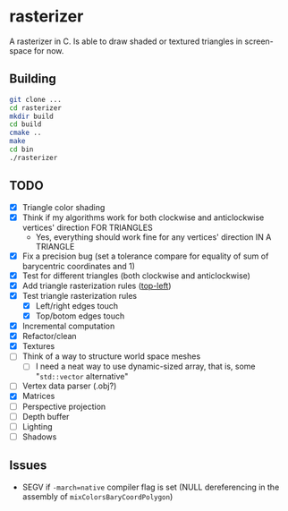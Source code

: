 # rasterizer

A rasterizer in C. Is able to draw shaded or textured triangles in screen-space for now.

## Building

```bash
git clone ...
cd rasterizer
mkdir build
cd build
cmake ..
make
cd bin
./rasterizer
```

## TODO
- [x] Triangle color shading
- [x] Think if my algorithms work for both clockwise and anticlockwise vertices' direction FOR TRIANGLES
    - Yes, everything should work fine for any vertices' direction IN A TRIANGLE
- [x] Fix a precision bug (set a tolerance compare for equality of sum of barycentric coordinates and 1)
- [x] Test for different triangles (both clockwise and anticlockwise)
- [x] Add triangle rasterization rules ([top-left](https://learn.microsoft.com/en-us/windows/win32/direct3d11/d3d10-graphics-programming-guide-rasterizer-stage-rules))
- [x] Test triangle rasterization rules
    - [x] Left/right edges touch
    - [x] Top/botom edges touch
- [x] Incremental computation
- [x] Refactor/clean
- [x] Textures
- [ ] Think of a way to structure world space meshes
    - [ ] I need a neat way to use dynamic-sized array, that is, some "`std::vector` alternative"
- [ ] Vertex data parser (.obj?)
- [x] Matrices
- [ ] Perspective projection
- [ ] Depth buffer
- [ ] Lighting
- [ ] Shadows

## Issues
- SEGV if `-march=native` compiler flag is set (NULL dereferencing in the assembly of `mixColorsBaryCoordPolygon`)
